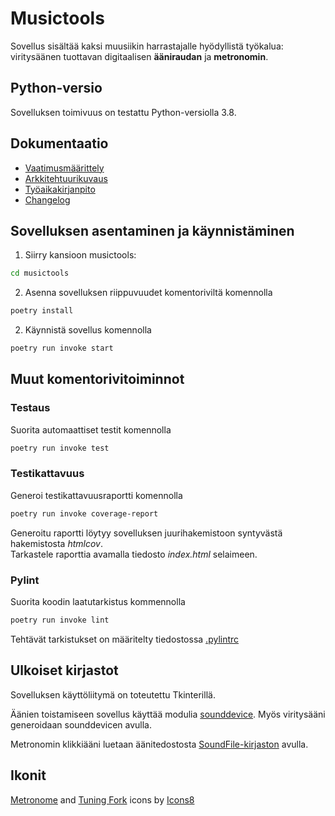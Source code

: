 # Musictools

Sovellus sisältää kaksi muusiikin harrastajalle hyödyllistä työkalua: viritysäänen tuottavan digitaalisen **ääniraudan** ja **metronomin**.

## Python-versio

Sovelluksen toimivuus on testattu Python-versiolla 3.8.

## Dokumentaatio

- [Vaatimusmäärittely](/musictools/dokumentaatio/vaatimusmaarittely.md) 
- [Arkkitehtuurikuvaus](musictools/dokumentaatio/arkkitehtuuri.md)
- [Työaikakirjanpito](/musictools/dokumentaatio/tyoaikakirjanpito.md)
- [Changelog](/musictools/dokumentaatio/changelog.md)

## Sovelluksen asentaminen ja käynnistäminen

1. Siirry kansioon musictools:

```bash
cd musictools
```

2. Asenna sovelluksen riippuvuudet komentoriviltä komennolla

```bash
poetry install
```

2. Käynnistä sovellus komennolla

```bash
poetry run invoke start
```

## Muut komentorivitoiminnot

### Testaus

Suorita automaattiset testit komennolla

```bash
poetry run invoke test
```

### Testikattavuus

Generoi testikattavuusraportti komennolla

```bash
poetry run invoke coverage-report
```

Generoitu raportti löytyy sovelluksen juurihakemistoon syntyvästä hakemistosta _htmlcov_.  
Tarkastele raporttia avamalla tiedosto _index.html_ selaimeen.

### Pylint

Suorita koodin laatutarkistus kommennolla

```bash
poetry run invoke lint
```

Tehtävät tarkistukset on määritelty tiedostossa [.pylintrc](./musictools/.pylintrc)

## Ulkoiset kirjastot

Sovelluksen käyttöliitymä on toteutettu Tkinterillä.

Äänien toistamiseen sovellus käyttää modulia [sounddevice](https://python-sounddevice.readthedocs.io/en/0.4.4/index.html). Myös viritysääni generoidaan sounddevicen avulla.

Metronomin klikkiääni luetaan äänitedostosta [SoundFile-kirjaston](https://python-soundfile.readthedocs.io/en/0.10.3post1/) avulla.

## Ikonit

[Metronome](https://icons8.com/icon/ZWdlYSmKyyg3/metronome) and [Tuning Fork](https://icons8.com/icon/9gdSTst8LEgu/tuning-fork) icons by [Icons8](https://icons8.com)

